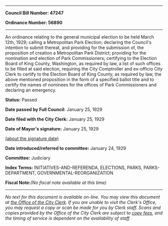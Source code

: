 

********

**Council Bill Number: 47247**
   
**Ordinance Number: 56890**
********

 An ordinance relating to the general municipal election to be held March 12th, 1929; calling a Metropolitan Park Election; declaring the Council's intention to submit thereat, and providing for the submission of, the proposition of creation a Metropolitan Park District; providing for the nomination and election of Park Commissioners; certifying to the Election Board of King County, Washington, as required by law, a list of such offices to be filled at said election, requiring the City Comptroller and ex-officio City Clerk to certify to the Election Board of King County, as required by law, the above mentioned proposition in the form of a specified ballot title and to certify the names of nominees for the offices of Park Commissioners and declaring an emergency.

**Status:** Passed
   
**Date passed by Full Council:** January 25, 1929
   
**Date filed with the City Clerk:** January 25, 1929
   
**Date of Mayor's signature:** January 25, 1929
   
[(about the signature date)](/~public/approvaldate.htm)
   
   
   
**Date introduced/referred to committee:** January 24, 1929
   
**Committee:** Judiciary
   
   
**Index Terms:** INITIATIVES-AND-REFERENDA, ELECTIONS, PARKS, PARKS-DEPARTMENT, GOVERNMENTAL-REORGANIZATION

**Fiscal Note:**_(No fiscal note available at this time)_
********

_No text for this document is available on-line. You may view this document at [the Office of the City Clerk](http://www.seattle.gov/leg/clerk/contactUs.htm). If you are unable to visit the Clerk's Office, you may request a copy or scan be made for you by Clerk staff. Scans and copies provided by the Office of the City Clerk are subject to [copy fees](http://clerk.seattle.gov/~public/clerkfees.htm), and the timing of service is dependent on the availability of staff._

